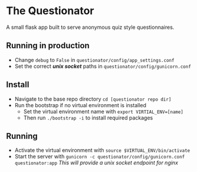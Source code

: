 The Questionator
================
A small flask app built to serve anonymous quiz style questionnaires.

## Running in production
- Change `debug` to `False` in `questionator/config/app_settings.conf`
- Set the correct ***unix socket*** paths in `questionator/config/gunicorn.conf`

## Install
- Navigate to the base repo directory `cd [questionator repo dir]`
- Run the bootstrap if no virtual environment is installed
  - Set the virtual environment name with `export VIRTIAL_ENV=[name]`
  - Then run `./bootstrap -i` to install required packages

## Running
- Activate the virtual environment with `source $VIRTUAL_ENV/bin/activate`
- Start the server with `gunicorn -c questionator/config/gunicorn.conf questionator:app` *This will provide a unix socket endpoint for nginx*
